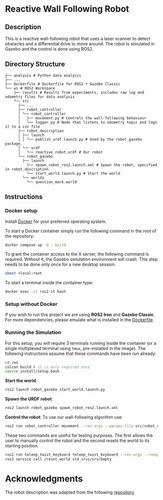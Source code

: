 # Reactive Wall Following Robot

## Description
This is a reactive wall-following robot that uses a laser scanner to detect obstacles and a differential drive to move around. The robot is simulated in Gazebo and the control is done using ROS2.

## Directory Structure

```
├── analysis # Python data analysis
├── ...
├── Dockerfile # Dockerfile for ROS2 + Gazebo Classic
└── ws # ROS2 Workspace
    ├── results # Results from experiments, includes raw log and odometry files for data analysis
    └── src
      ├── ...
      ├── robot_controller
      │ └── robot_controller
      │   ├── movement.py # Controls the wall-following behaviour
      │   └── logger.py # Node that listens to odometry topic and logs it to a csv file
      ├── robot_description
      │ ├── launch
      │ │ └── publish_urdf.launch.py # Used by the robot_gazebo package.
      │ └── urdf
      │   └── reactive_robot.urdf # Our robot
      └── robot_gazebo
        ├── launch
          ├── spawn_robot_ros2.launch.xml # Spawn the robot, specified in robot_description
          └── start_world.launch.py # Start the world
        └── worlds
          └── question_mark.world
```

## Instructions

### Docker setup

Install [Docker](https://www.docker.com/) for your preferred operating system.

To start a Docker container simply run the following command in the root of the repository:
```bash
docker compose up -d --build
```

To grant the container access to the X server, the following command is required. Without it, the Gazebo simulation environment will crash. This step needs to be done only once for a new desktop session.
```bash
xhost +local:root
```

To start a terminal inside the container type:
```bash
docker exec -it ros2-it bash
```

### Setup without Docker
If you wish to run this project we are using **ROS2 Iron** and **Gazebo Classic**. For more dependencies, please emulate what is installed in the [Dockerfile](https://github.com/filipepcampos/feup-ri-reactive-robot/blob/55585e06fe7109fc3b3b1936e3a66848090f58f4/Dockerfile#L7C1-L7C1).

### Running the Simulation

For this setup, you will require 3 terminals running inside the container (or a single multiplexed terminal using `tmux`, pre-installed in the image).
The following instructions assume that these commands have been run already:
```bash
cd /ws
colcon build # it is only required once
source install/setup.bash
```

**Start the world**:
```bash
ros2 launch robot_gazebo start_world.launch.py
```

**Spawn the URDF robot**:
```bash
ros2 launch robot_gazebo spawn_robot_ros2.launch.xml
```

**Control the robot**:
To use our wall-following algorithm use:
```bash
ros2 run robot_controller movement --ros-args --params-file src/robot_controller/param/params.yaml
```
These two commands are useful for testing purposes. The first allows the user to manually control the robot and the second resets the world to its starting position.

```bash
ros2 run teleop_twist_keyboard teleop_twist_keyboard --ros-args --remap /cmd_vel:=/reactive_robot/cmd_vel
ros2 service call /reset_world std_srvs/srv/Empty
```

# Acknowledgments

The robot description was adapted from the following [repository](https://bitbucket.org/theconstructcore/box_bot/src/master/box_bot_description/)
